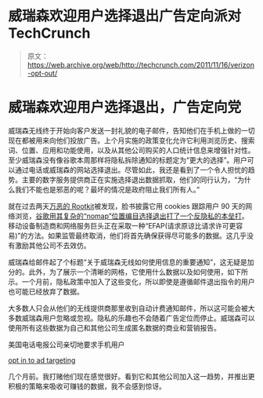 # 威瑞森欢迎用户选择退出广告定向派对 TechCrunch

> 原文：<https://web.archive.org/web/http://techcrunch.com/2011/11/16/verizon-opt-out/>

# 威瑞森欢迎用户选择退出，广告定向党

威瑞森无线终于开始向客户发送一封礼貌的电子邮件，告知他们在手机上做的一切现在都被用来向他们投放广告。上个月实施的政策变化允许它利用浏览历史、搜索词、位置、应用和功能使用，以及从其他公司购买的人口统计信息来增强针对性。至少威瑞森没有像谷歌本周那样将隐私拆除通知的标题定为“更大的选择”。用户可以通过电话或威瑞森的网站选择退出。尽管如此，我还是看到了一个令人担忧的趋势。主要的数字服务提供商正在实施选择退出数据抓取，他们的同行认为，“为什么我们不能也是邪恶的呢？最坏的情况是政府阻止我们所有人。”

就在过去两天[万恶的 Rootkit](https://web.archive.org/web/20230203064947/http://www.xda-developers.com/android/the-rootkit-of-all-evil-ciq/)被发现，脸书披露它用 cookies 跟踪用户 90 天的网络浏览，[谷歌用其复杂的“nomap”位置编目选择退出打了一个反隐私的本垒打](https://web.archive.org/web/20230203064947/http://parislemon.com/post/12859599499/greater-choice)。移动设备制造商和网络服务巨头正在采取一种“EFAP(请求原谅比请求许可更容易)”的方法。如果监管最终取消，他们将首先确保获得尽可能多的数据。这几乎没有激励其他公司不去效仿。

威瑞森给邮件起了个标题“关于威瑞森无线如何使用信息的重要通知”，这无疑是加分的。此外，为了展示一个清晰的网格，它使用什么数据以及如何使用，如下所示。一个月前，隐私政策中加入了这些变化，所以即使是遵循邮件退出指令的用户也可能已经放弃了数据。

大多数人只会从他们的无线提供商那里收到自动计费通知邮件，所以这可能会被大多数威瑞森用户忽略或忽视。隐私的乐趣也不会随着广告定位而停止。威瑞森可以使用所有这些数据为自己和其他公司生成匿名数据的商业和营销报告。

美国电话电报公司亲切地要求手机用户

[opt in to ad targeting](https://web.archive.org/web/20230203064947/http://news.cnet.com/8301-1035_3-20097369-94/at-t-punches-up-targeted-ad-business/)

几个月前。我打赌他们现在感觉很好。看到它和其他公司加入这一趋势，并推出更积极的策略来吸收可赚钱的数据，我不会感到惊讶。